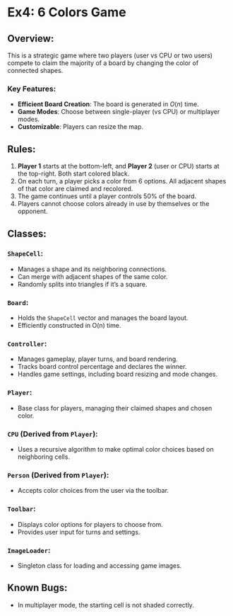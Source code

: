# Ex4: 6 Colors Game

## Overview:
This is a strategic game where two players (user vs CPU or two users) compete to claim the majority of a board by changing the color of connected shapes.

### Key Features:
- **Efficient Board Creation**: The board is generated in $O(n)$ time.
- **Game Modes**: Choose between single-player (vs CPU) or multiplayer modes.
- **Customizable**: Players can resize the map.

## Rules:
1. **Player 1** starts at the bottom-left, and **Player 2** (user or CPU) starts at the top-right. Both start colored black.
2. On each turn, a player picks a color from 6 options. All adjacent shapes of that color are claimed and recolored.
3. The game continues until a player controls 50% of the board.
4. Players cannot choose colors already in use by themselves or the opponent.

## Classes:

### `ShapeCell`:
- Manages a shape and its neighboring connections.
- Can merge with adjacent shapes of the same color.
- Randomly splits into triangles if it’s a square.

### `Board`:
- Holds the `ShapeCell` vector and manages the board layout.
- Efficiently constructed in O(n) time.

### `Controller`:
- Manages gameplay, player turns, and board rendering.
- Tracks board control percentage and declares the winner.
- Handles game settings, including board resizing and mode changes.

### `Player`:
- Base class for players, managing their claimed shapes and chosen color.

### `CPU` (Derived from `Player`):
- Uses a recursive algorithm to make optimal color choices based on neighboring cells.

### `Person` (Derived from `Player`):
- Accepts color choices from the user via the toolbar.

### `Toolbar`:
- Displays color options for players to choose from.
- Provides user input for turns and settings.

### `ImageLoader`:
- Singleton class for loading and accessing game images.

## Known Bugs:
- In multiplayer mode, the starting cell is not shaded correctly.
